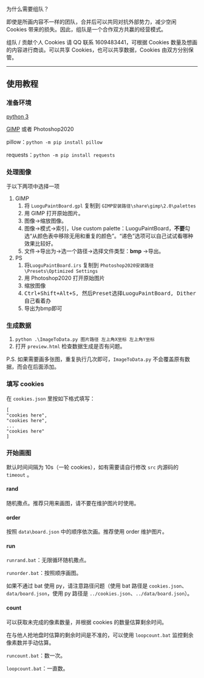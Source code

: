 为什么需要组队？

即使是所画内容不一样的团队，合并后可以共同对抗外部势力，减少空闲 Cookies 带来的损失。因此，组队是一个合作双方共赢的经营模式。

组队 / 贡献个人 Cookies 请 QQ 联系 1609483441，可根据 Cookies 数量及想画的内容进行商谈。可以共享 Cookies，也可以共享数据，Cookies 由双方分别保管。

***

## 使用教程

### 准备环境

[python 3](https://www.python.org/downloads/)

[GIMP](https://www.gimp.org/downloads/) 或者 Photoshop2020

pillow：`python -m pip install pillow`

requests：`python -m pip install requests`

### 处理图像

于以下两项中选择一项

1. GIMP
   1. 将 `LuoguPaintBoard.gpl` 复制到 `GIMP安装路径\share\gimp\2.0\palettes`
   2. 用 GIMP 打开原始图片。
   3. 图像→缩放图像。
   4. 图像→模式→索引，Use custom palette：LuoguPaintBoard，**不要**勾选“从颜色表中移除无用和重复的颜色”。“递色”选项可以自己试试看哪种效果比较好。
   5. 文件→导出为→选一个路径→选择文件类型：**bmp** →导出。
2. PS
   1. 将`LuoguPaintBoard.irs` 复制到 `Photoshop2020安装路径\Presets\Optimized Settings`
   2. 用 Photoshop2020 打开原始图片
   3. 缩放图像
   4. <kbd>Ctrl+Shift+Alt+S<kbd>, 然后Preset选择LuoguPaintBoard, Dither自己看着办
   5. 导出为bmp即可

### 生成数据

1. `python .\ImageToData.py 图片路径 左上角X坐标 左上角Y坐标`
2. 打开 `preview.html` 检查数据生成是否有问题。

P.S. 如果需要画多张图，重复执行几次即可，`ImageToData.py` 不会覆盖原有数据，而会在后面添加。

### 填写 cookies

在 `cookies.json` 里按如下格式填写：

```
[
"cookies here",
"cookies here",
...
"cookies here"
]
```

### 开始画图

默认时间间隔为 10s（一轮 cookies），如有需要请自行修改 `src` 内源码的 `timeout` 。

#### rand

随机撒点。推荐只用来画图，请不要在维护图片时使用。

#### order

按照 `data\board.json` 中的顺序依次画。推荐使用 order 维护图片。

#### run

`runrand.bat`：无限循环随机撒点。

`runorder.bat`：按照顺序画图。

如果不通过 bat 使用 py，请注意路径问题（使用 bat 路径是 `cookies.json`、 `data/board.json`，使用 py 路径是 `../cookies.json`、`../data/board.json`）。

#### count

可以获取未完成的像素数量，并根据 cookies 的数量估算剩余时间。

在与他人抢地盘时估算的剩余时间是不准的，可以使用 `loopcount.bat` 监控剩余像素数并手动估算。

`runcount.bat`：数一次。

`loopcount.bat`：一直数。